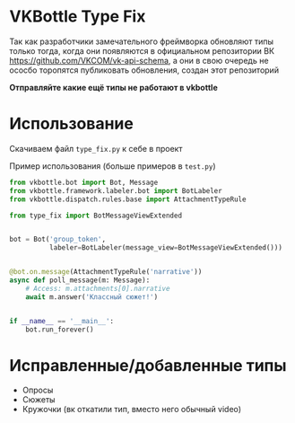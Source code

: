 # VKBottle Type Fix
Так как разработчики замечательного фреймворка обновляют типы только тогда, когда они появляются в официальном репозитории ВК 
https://github.com/VKCOM/vk-api-schema, а они в свою очередь не ососбо торопятся публиковать обновления, 
создан этот репозиторий

**Отправляйте какие ещё типы не работают в vkbottle**


# Использование
Скачиваем файл `type_fix.py` к себе в проект

Пример использования (больше примеров в `test.py`)

```python
from vkbottle.bot import Bot, Message
from vkbottle.framework.labeler.bot import BotLabeler
from vkbottle.dispatch.rules.base import AttachmentTypeRule

from type_fix import BotMessageViewExtended


bot = Bot('group_token',
          labeler=BotLabeler(message_view=BotMessageViewExtended()))


@bot.on.message(AttachmentTypeRule('narrative'))
async def poll_message(m: Message):
    # Access: m.attachments[0].narrative
    await m.answer('Классный сюжет!')


if __name__ == '__main__':
    bot.run_forever()

```

# Исправленные/добавленные типы

 - Опросы
 - Сюжеты
 - Кружочки (вк откатили тип, вместо него обычный video)
